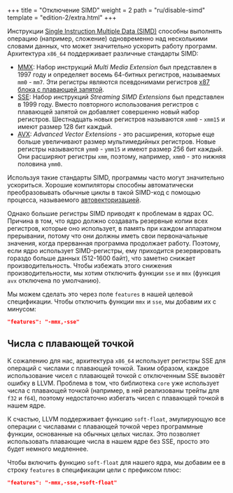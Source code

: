 +++
title = "Отключение SIMD"
weight = 2
path = "ru/disable-simd"
template = "edition-2/extra.html"
+++

Инструкции [Single Instruction Multiple Data (SIMD)] способны выполнять операцию (например, сложение) одновременно над несколькими словами данных, что может значительно ускорить работу программ. Архитектура `x86_64` поддерживает различные стандарты SIMD:

[Single Instruction Multiple Data (SIMD)]: https://en.wikipedia.org/wiki/SIMD

<!-- more -->

- [MMX]: Набор инструкций _Multi Media Extension_ был представлен в 1997 году и определяет восемь 64-битных регистров, называемых `mm0` - `mm7`. Эти регистры являются псевдонимами регистров [x87 блока с плавающей запятой][x87 floating point unit].
- [SSE]: Набор инструкций _Streaming SIMD Extensions_ был представлен в 1999 году. Вместо повторного использования регистров с плавающей запятой он добавляет совершенно новый набор регистров. Шестнадцать новых регистров называются `xmm0` - `xmm15` и имеют размер 128 бит каждый.
- [AVX]: _Advanced Vector Extensions_ - это расширения, которые еще больше увеличивают размер мультимедийных регистров. Новые регистры называются `ymm0` - `ymm15` и имеют размер 256 бит каждый. Они расширяют регистры `xmm`, поэтому, например, `xmm0` - это нижняя половина `ymm0`.

[MMX]: https://en.wikipedia.org/wiki/MMX_(instruction_set)
[x87 floating point unit]: https://en.wikipedia.org/wiki/X87
[SSE]: https://en.wikipedia.org/wiki/Streaming_SIMD_Extensions
[AVX]: https://en.wikipedia.org/wiki/Advanced_Vector_Extensions

Используя такие стандарты SIMD, программы часто могут значительно ускориться. Хорошие компиляторы способны автоматически преобразовывать обычные циклы в такой SIMD-код с помощью процесса, называемого [автовекторизацией][auto-vectorization].

[auto-vectorization]: https://en.wikipedia.org/wiki/Automatic_vectorization

Однако большие регистры SIMD приводят к проблемам в ядрах ОС. Причина в том, что ядро должно создавать резервные копии всех регистров, которые оно использует, в память при каждом аппаратном прерывании, потому что они должны иметь свои первоначальные значения, когда прерванная программа продолжает работу. Поэтому, если ядро использует SIMD-регистры, ему приходится резервировать гораздо больше данных (512-1600 байт), что заметно снижает производительность. Чтобы избежать этого снижения производительности, мы хотим отключить функции `sse` и `mmx` (функция `avx` отключена по умолчанию).

Мы можем сделать это через поле `features` в нашей целевой спецификации. Чтобы отключить функции `mmx` и `sse`, мы добавим их с минусом:

```json
"features": "-mmx,-sse"
```

## Числа с плавающей точкой
К сожалению для нас, архитектура `x86_64` использует регистры SSE для операций с числами с плавающей точкой. Таким образом, каждое использование чисел с плавающей точкой с отключенным SSE вызовёт ошибку в LLVM. Проблема в том, что библиотека `core` уже использует числа с плавающей точкой (например, в ней реализованы трейты для `f32` и `f64`), поэтому недостаточно избегать чисел с плавающей точкой в нашем ядре.

К счастью, LLVM поддерживает функцию `soft-float`, эмулирующую все операции с числавами с плавающей точкой через программные функции, основанные на обычных целых числах. Это позволяет использовать плавающие числа в нашем ядре без SSE, просто это будет немного медленнее.

Чтобы включить функцию `soft-float` для нашего ядра, мы добавим ее в строку `features` в спецификации цели с префиксом плюс:

```json
"features": "-mmx,-sse,+soft-float"
```
